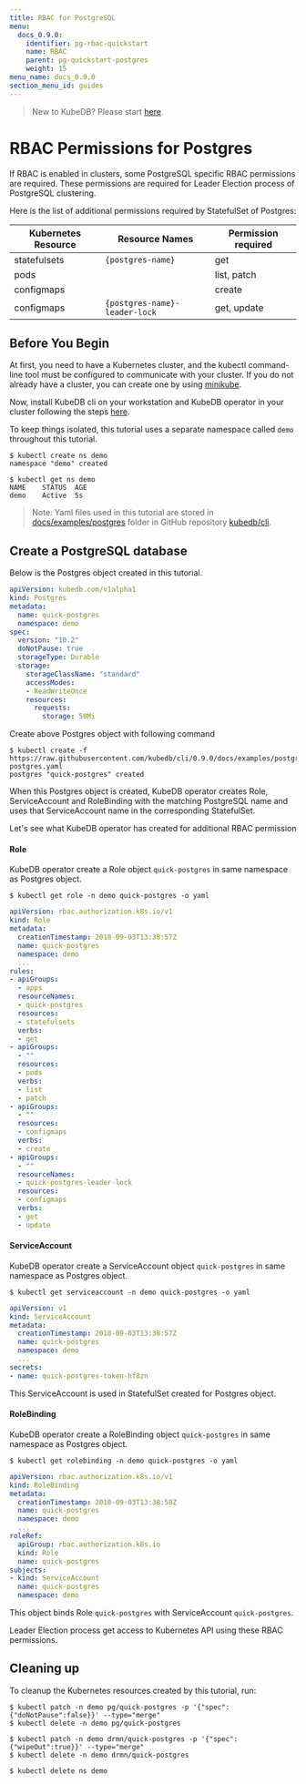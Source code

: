 ```yaml
---
title: RBAC for PostgreSQL
menu:
  docs_0.9.0:
    identifier: pg-rbac-quickstart
    name: RBAC
    parent: pg-quickstart-postgres
    weight: 15
menu_name: docs_0.9.0
section_menu_id: guides
---
```


> New to KubeDB? Please start [here](/docs/0.9.0/concepts/README).

# RBAC Permissions for Postgres

If RBAC is enabled in clusters, some PostgreSQL specific RBAC permissions are required. These permissions are required for Leader Election process of PostgreSQL clustering.

Here is the list of additional permissions required by StatefulSet of Postgres:

| Kubernetes Resource | Resource Names                 | Permission required |
|---------------------|--------------------------------|---------------------|
| statefulsets        | `{postgres-name}`              | get                 |
| pods                |                                | list, patch         |
| configmaps          |                                | create              |
| configmaps          | `{postgres-name}-leader-lock`  | get, update         |

## Before You Begin

At first, you need to have a Kubernetes cluster, and the kubectl command-line tool must be configured to communicate with your cluster. If you do not already have a cluster, you can create one by using [minikube](https://github.com/kubernetes/minikube).

Now, install KubeDB cli on your workstation and KubeDB operator in your cluster following the steps [here](/docs/0.9.0/setup/install).

To keep things isolated, this tutorial uses a separate namespace called `demo` throughout this tutorial.

```console
$ kubectl create ns demo
namespace "demo" created

$ kubectl get ns demo
NAME    STATUS  AGE
demo    Active  5s
```

> Note: Yaml files used in this tutorial are stored in [docs/examples/postgres](https://github.com/kubedb/cli/tree/0.9.0/docs/examples/postgres) folder in GitHub repository [kubedb/cli](https://github.com/kubedb/cli).

## Create a PostgreSQL database

Below is the Postgres object created in this tutorial.

```yaml
apiVersion: kubedb.com/v1alpha1
kind: Postgres
metadata:
  name: quick-postgres
  namespace: demo
spec:
  version: "10.2"
  doNotPause: true
  storageType: Durable
  storage:
    storageClassName: "standard"
    accessModes:
    - ReadWriteOnce
    resources:
      requests:
        storage: 50Mi
```

Create above Postgres object with following command

```console
$ kubectl create -f https://raw.githubusercontent.com/kubedb/cli/0.9.0/docs/examples/postgres/quickstart/quick-postgres.yaml
postgres "quick-postgres" created
```

When this Postgres object is created, KubeDB operator creates Role, ServiceAccount and RoleBinding with the matching PostgreSQL name and uses that ServiceAccount name in the corresponding StatefulSet.

Let's see what KubeDB operator has created for additional RBAC permission

#### Role

KubeDB operator create a Role object `quick-postgres` in same namespace as Postgres object.

```console
$ kubectl get role -n demo quick-postgres -o yaml
```

```yaml
apiVersion: rbac.authorization.k8s.io/v1
kind: Role
metadata:
  creationTimestamp: 2018-09-03T13:38:57Z
  name: quick-postgres
  namespace: demo
  ...
rules:
- apiGroups:
  - apps
  resourceNames:
  - quick-postgres
  resources:
  - statefulsets
  verbs:
  - get
- apiGroups:
  - ""
  resources:
  - pods
  verbs:
  - list
  - patch
- apiGroups:
  - ""
  resources:
  - configmaps
  verbs:
  - create
- apiGroups:
  - ""
  resourceNames:
  - quick-postgres-leader-lock
  resources:
  - configmaps
  verbs:
  - get
  - update
```

#### ServiceAccount

KubeDB operator create a ServiceAccount object `quick-postgres` in same namespace as Postgres object.

```console
$ kubectl get serviceaccount -n demo quick-postgres -o yaml
```

```yaml
apiVersion: v1
kind: ServiceAccount
metadata:
  creationTimestamp: 2018-09-03T13:38:57Z
  name: quick-postgres
  namespace: demo
  ...
secrets:
- name: quick-postgres-token-hf8zn
```

This ServiceAccount is used in StatefulSet created for Postgres object.

#### RoleBinding

KubeDB operator create a RoleBinding object `quick-postgres` in same namespace as Postgres object.

```console
$ kubectl get rolebinding -n demo quick-postgres -o yaml
```

```yaml
apiVersion: rbac.authorization.k8s.io/v1
kind: RoleBinding
metadata:
  creationTimestamp: 2018-09-03T13:38:58Z
  name: quick-postgres
  namespace: demo
  ...
roleRef:
  apiGroup: rbac.authorization.k8s.io
  kind: Role
  name: quick-postgres
subjects:
- kind: ServiceAccount
  name: quick-postgres
  namespace: demo
```

This  object binds Role `quick-postgres` with ServiceAccount `quick-postgres`.

Leader Election process get access to Kubernetes API using these RBAC permissions.

## Cleaning up

To cleanup the Kubernetes resources created by this tutorial, run:

```console
$ kubectl patch -n demo pg/quick-postgres -p '{"spec":{"doNotPause":false}}' --type="merge"
$ kubectl delete -n demo pg/quick-postgres

$ kubectl patch -n demo drmn/quick-postgres -p '{"spec":{"wipeOut":true}}' --type="merge"
$ kubectl delete -n demo drmn/quick-postgres

$ kubectl delete ns demo
```
